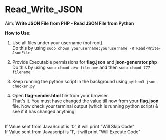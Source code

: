 # Read_Write_JSON

Aim: **Write JSON File from PHP - Read JSON File from Python**


<b>How to Use</b>:
1.	Use all files under your username (not root).<br />
	Do this by using ```sudo chown yourusername:yourusername -R Read-Write-JsonFile```

2.	Provide Executable permissions for <b>flag.json</b> and <b>json-generator.php</b><br />
	Do this by using ```sudo chmod a+x filename``` and then ```sudo chmod 777 filename```

3.	Keep running the python script in the background using ```python3 json-checker.py```

4.	Open <b>flag-sender.html</b> file from your browser.<br />
	That's it. You must have changed the value till now from your <b>flag.json</b> file.
	Now check your terminal output (which is running python script) & see if it has changed anything.<br />

<br />If Value sent from JavaScript is '0', it will print "Will Skip Code"
<br />If Value sent from Javascript is '1', it will print "Will Execute Code"
<br />
